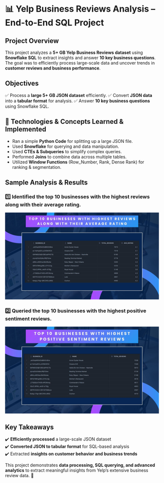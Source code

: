 # 📊 Yelp Business Reviews Analysis – End-to-End SQL Project  

## Project Overview  
This project analyzes a **5+ GB Yelp Business Reviews dataset** using **Snowflake SQL** to extract insights and answer **10 key business questions**. The goal was to efficiently process large-scale data and uncover trends in **customer reviews and business performance**.  

## Objectives  
✅ Process a **large 5+ GB JSON dataset** efficiently.
✅ Convert **JSON data** into a **tabular format** for analysis.
✅ Answer **10 key business questions** using Snowflake SQL.

## 📌 Technologies & Concepts Learned & Implemented  
- Ran a simple **Python Code** for splitting up a large JSON file.  
- Used **Snowflake** for querying and data manipulation.  
- Used **CTEs & Subqueries** to simplify complex queries.  
- Performed **Joins** to combine data across multiple tables.  
- Utilized **Window Functions** (Row_Number, Rank, Dense Rank) for ranking & segmentation.  

## Sample Analysis & Results  
### **1️⃣ Identified the top 10 businesses with the highest reviews along with their average rating.**  

![Image](https://github.com/ferdinandroshan/SQL-Yelp-Business-Reviews-Analysis-Project/blob/main/Additional%20Resources/Top%2010%20businesses%20%26%20their%20average%20rating.jpg)

### **2️⃣ Queried the top 10 businesses with the highest positive sentiment reviews.**  
![Image](https://github.com/ferdinandroshan/SQL-Yelp-Business-Reviews-Analysis-Project/blob/main/Additional%20Resources/Top%2010%20businesses%20by%20positive%20reviews.jpg)  

## Key Takeaways  
✔️ **Efficiently processed** a large-scale JSON dataset  
✔️ **Converted JSON to tabular format** for SQL-based analysis  
✔️ Extracted **insights on customer behavior and business trends**  

This project demonstrates **data processing, SQL querying, and advanced analytics** to extract meaningful insights from Yelp’s extensive business review data. 🚀  
